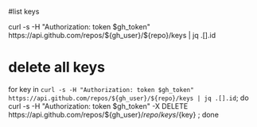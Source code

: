 #list keys

curl -s -H "Authorization: token $gh_token" https://api.github.com/repos/${gh_user}/${repo}/keys | jq .[].id

# delete all keys

for key in `curl -s -H "Authorization: token $gh_token" https://api.github.com/repos/${gh_user}/${repo}/keys | jq .[].id`; do curl -s -H "Authorization: token $gh_token" -X DELETE https://api.github.com/repos/${gh_user}/${repo}/keys/${key} ; done